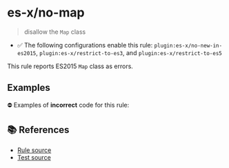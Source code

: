 # es-x/no-map
> disallow the `Map` class

- ✅ The following configurations enable this rule: `plugin:es-x/no-new-in-es2015`, `plugin:es-x/restrict-to-es3`, and `plugin:es-x/restrict-to-es5`

This rule reports ES2015 `Map` class as errors.

## Examples

⛔ Examples of **incorrect** code for this rule:

<eslint-playground type="bad" code="/*eslint es-x/no-map: error */
let map = new Map()
" />

## 📚 References

- [Rule source](https://github.com/ota-meshi/eslint-plugin-es-x/blob/v5.0.0/lib/rules/no-map.js)
- [Test source](https://github.com/ota-meshi/eslint-plugin-es-x/blob/v5.0.0/tests/lib/rules/no-map.js)
